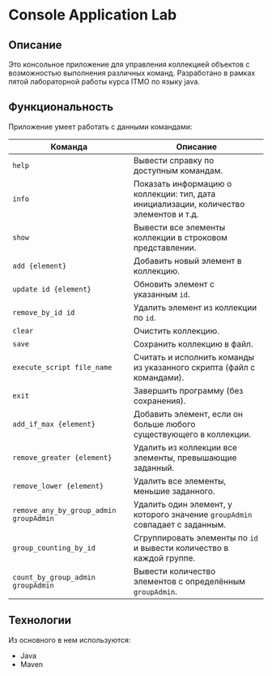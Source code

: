 # Console Application Lab

## Описание

Это консольное приложение для управления коллекцией объектов с возможностью выполнения различных команд. Разработано в рамках пятой лабораторной работы курса ITMO по языку java.

## Функциональность

Приложение умеет работать с данными командами:

| Команда | Описание |
|--------|----------|
| `help` | Вывести справку по доступным командам. |
| `info` | Показать информацию о коллекции: тип, дата инициализации, количество элементов и т.д. |
| `show` | Вывести все элементы коллекции в строковом представлении. |
| `add {element}` | Добавить новый элемент в коллекцию. |
| `update id {element}` | Обновить элемент с указанным `id`. |
| `remove_by_id id` | Удалить элемент из коллекции по `id`. |
| `clear` | Очистить коллекцию. |
| `save` | Сохранить коллекцию в файл. |
| `execute_script file_name` | Считать и исполнить команды из указанного скрипта (файл с командами). |
| `exit` | Завершить программу (без сохранения). |
| `add_if_max {element}` | Добавить элемент, если он больше любого существующего в коллекции. |
| `remove_greater {element}` | Удалить из коллекции все элементы, превышающие заданный. |
| `remove_lower {element}` | Удалить все элементы, меньшие заданного. |
| `remove_any_by_group_admin groupAdmin` | Удалить один элемент, у которого значение `groupAdmin` совпадает с заданным. |
| `group_counting_by_id` | Сгруппировать элементы по `id` и вывести количество в каждой группе. |
| `count_by_group_admin groupAdmin` | Вывести количество элементов с определённым `groupAdmin`. |


## Технологии

Из основного в нем используются:

- Java 
- Maven


